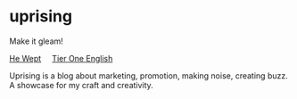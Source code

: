 # uprising
Make it gleam!

[He Wept](https://he-wept.github.io/1/)&nbsp;&nbsp;&nbsp;&nbsp;&nbsp;[Tier One English](https://tier-one-english.github.io/entrada/)

Uprising is a blog about marketing, promotion, making noise, creating buzz. A showcase for my craft and creativity. 
